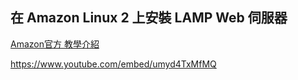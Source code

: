 ## 在 Amazon Linux 2 上安裝 LAMP Web 伺服器
[Amazon官方 教學介紹](https://docs.aws.amazon.com/zh_tw/AWSEC2/latest/UserGuide/ec2-lamp-amazon-linux-2.html)  

https://www.youtube.com/embed/umyd4TxMfMQ 
 
